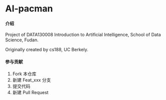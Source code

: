 # AI-pacman

#### 介绍

Project of DATA130008 Introduction to Artificial Intelligence, School of Data Science, Fudan.

Originally created by cs188, UC Berkely.


#### 参与贡献

1.  Fork 本仓库
2.  新建 Feat_xxx 分支
3.  提交代码
4.  新建 Pull Request


